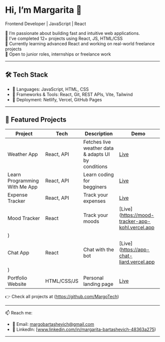 # Hi, I’m Margarita 👋  
Frontend Developer | JavaScript | React

🚀 I’m passionate about building fast and intuitive web applications.  
📌 I’ve completed 12+ projects using React, JS, HTML/CSS  
🌱 Currently learning advanced React and working on real-world freelance projects  
💼 Open to junior roles, internships or freelance work  

---

## 🛠 Tech Stack
- 🔹 Languages: JavaScript, HTML, CSS
- 🔹 Frameworks & Tools: React, Git, REST APIs, Vite, Tailwind
- 🔹 Deployment: Netlify, Vercel, GitHub Pages

---

## 📌 Featured Projects

| Project | Tech | Description | Demo |
|--------|------|-------------|------|
| Weather App | React, API | Fetches live weather data & adapts UI by conditions | [Live](https://...) |
| Learn Programming With Me App | React, API | Learn coding for begginers | [Live](https://study-programming-with-me-app.vercel.app) |
| Expense Tracker | React, API | Track your expenses | [Live](https://...) |
| Mood Tracker | React | Track your moods | [Live](https://mood-tracker-app-kohl.vercel.app
) |
| Chat App | React | Chat with the bot| [Live](https://app-chat-liard.vercel.app
) |
| Portfolio Website | HTML/CSS/JS | Personal landing page | [Live](https://...) |

👉 Check all projects at (https://github.com/MargoTech)

---

📫 Reach me:
- 📧 Email: margobartashevich@gmail.com  
- 💼 LinkedIn: [www.linkedin.com/in/margarita-bartashevich-48363a275)

---

